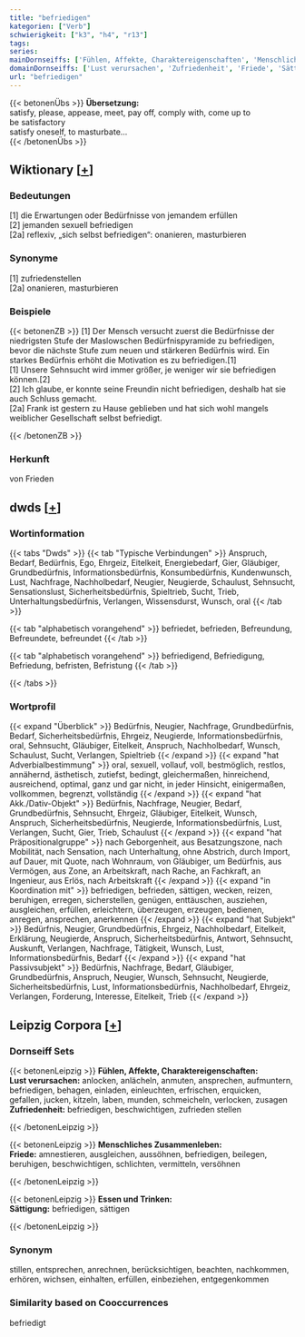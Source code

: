 ```yaml
---
title: "befriedigen"
kategorien: ["Verb"]
schwierigkeit: ["k3", "h4", "r13"]
tags:
series:
mainDornseiffs: ['Fühlen, Affekte, Charaktereigenschaften', 'Menschliches Zusammenleben', 'Essen und Trinken']
domainDornseiffs: ['Lust verursachen', 'Zufriedenheit', 'Friede', 'Sättigung']
url: "befriedigen"
---
```


{{< betonenÜbs >}}
**Übersetzung:**  
satisfy, please, appease, meet, pay off, comply with, come  up to  
be satisfactory  
satisfy oneself, to masturbate...  
{{< /betonenÜbs >}}

## Wiktionary [[+](https://de.wiktionary.org/wiki/befriedigen)]

### Bedeutungen
[1] die Erwartungen oder Bedürfnisse von jemandem erfüllen  
[2] jemanden sexuell befriedigen  
[2a] reflexiv, „sich selbst befriedigen“: onanieren, masturbieren  

### Synonyme
[1] zufriedenstellen  
[2a] onanieren, masturbieren  

### Beispiele
{{< betonenZB >}}
[1] Der Mensch versucht zuerst die Bedürfnisse der niedrigsten Stufe der Maslowschen Bedürfnispyramide zu befriedigen, bevor die nächste Stufe zum neuen und stärkeren Bedürfnis wird. Ein starkes Bedürfnis erhöht die Motivation es zu befriedigen.[1]  
[1] Unsere Sehnsucht wird immer größer, je weniger wir sie befriedigen können.[2]  
[2] Ich glaube, er konnte seine Freundin nicht befriedigen, deshalb hat sie auch Schluss gemacht.  
[2a] Frank ist gestern zu Hause geblieben und hat sich wohl mangels weiblicher Gesellschaft selbst befriedigt.  

{{< /betonenZB >}}
### Herkunft
von Frieden  



## dwds [[+](https://www.dwds.de/wb/befriedigen)]

### Wortinformation
{{< tabs "Dwds" >}}
{{< tab "Typische Verbindungen" >}}
Anspruch, Bedarf, Bedürfnis, Ego, Ehrgeiz, Eitelkeit, Energiebedarf, Gier, Gläubiger, Grundbedürfnis, Informationsbedürfnis, Konsumbedürfnis, Kundenwunsch, Lust, Nachfrage, Nachholbedarf, Neugier, Neugierde, Schaulust, Sehnsucht, Sensationslust, Sicherheitsbedürfnis, Spieltrieb, Sucht, Trieb, Unterhaltungsbedürfnis, Verlangen, Wissensdurst, Wunsch, oral
{{< /tab >}}

{{< tab "alphabetisch vorangehend" >}}
befriedet, befrieden, Befreundung, Befreundete, befreundet
{{< /tab >}}

{{< tab "alphabetisch vorangehend" >}}
befriedigend, Befriedigung, Befriedung, befristen, Befristung
{{< /tab >}}

{{< /tabs >}}

### Wortprofil
{{< expand "Überblick" >}} Bedürfnis, Neugier, Nachfrage, Grundbedürfnis, Bedarf, Sicherheitsbedürfnis, Ehrgeiz, Neugierde, Informationsbedürfnis, oral, Sehnsucht, Gläubiger, Eitelkeit, Anspruch, Nachholbedarf, Wunsch, Schaulust, Sucht, Verlangen, Spieltrieb {{< /expand >}}
{{< expand "hat Adverbialbestimmung" >}} oral, sexuell, vollauf, voll, bestmöglich, restlos, annähernd, ästhetisch, zutiefst, bedingt, gleichermaßen, hinreichend, ausreichend, optimal, ganz und gar nicht, in jeder Hinsicht, einigermaßen, vollkommen, begrenzt, vollständig {{< /expand >}}
{{< expand "hat Akk./Dativ-Objekt" >}} Bedürfnis, Nachfrage, Neugier, Bedarf, Grundbedürfnis, Sehnsucht, Ehrgeiz, Gläubiger, Eitelkeit, Wunsch, Anspruch, Sicherheitsbedürfnis, Neugierde, Informationsbedürfnis, Lust, Verlangen, Sucht, Gier, Trieb, Schaulust {{< /expand >}}
{{< expand "hat Präpositionalgruppe" >}} nach Geborgenheit, aus Besatzungszone, nach Mobilität, nach Sensation, nach Unterhaltung, ohne Abstrich, durch Import, auf Dauer, mit Quote, nach Wohnraum, von Gläubiger, um Bedürfnis, aus Vermögen, aus Zone, an Arbeitskraft, nach Rache, an Fachkraft, an Ingenieur, aus Erlös, nach Arbeitskraft {{< /expand >}}
{{< expand "in Koordination mit" >}} befriedigen, befrieden, sättigen, wecken, reizen, beruhigen, erregen, sicherstellen, genügen, enttäuschen, ausziehen, ausgleichen, erfüllen, erleichtern, überzeugen, erzeugen, bedienen, anregen, ansprechen, anerkennen {{< /expand >}}
{{< expand "hat Subjekt" >}} Bedürfnis, Neugier, Grundbedürfnis, Ehrgeiz, Nachholbedarf, Eitelkeit, Erklärung, Neugierde, Anspruch, Sicherheitsbedürfnis, Antwort, Sehnsucht, Auskunft, Verlangen, Nachfrage, Tätigkeit, Wunsch, Lust, Informationsbedürfnis, Bedarf {{< /expand >}}
{{< expand "hat Passivsubjekt" >}} Bedürfnis, Nachfrage, Bedarf, Gläubiger, Grundbedürfnis, Anspruch, Neugier, Wunsch, Sehnsucht, Neugierde, Sicherheitsbedürfnis, Lust, Informationsbedürfnis, Nachholbedarf, Ehrgeiz, Verlangen, Forderung, Interesse, Eitelkeit, Trieb {{< /expand >}}

## Leipzig Corpora [[+](https://corpora.uni-leipzig.de/en/res?word=befriedigen&corpusId=deu_newscrawl-public_2018)]

### Dornseiff Sets
{{< betonenLeipzig >}}
**Fühlen, Affekte, Charaktereigenschaften:**  
**Lust verursachen:** anlocken, anlächeln, anmuten, ansprechen, aufmuntern, befriedigen, behagen, einladen, einleuchten, erfrischen, erquicken, gefallen, jucken, kitzeln, laben, munden, schmeicheln, verlocken, zusagen  
**Zufriedenheit:** befriedigen, beschwichtigen, zufrieden stellen  

{{< /betonenLeipzig >}}


{{< betonenLeipzig >}}
**Menschliches Zusammenleben:**  
**Friede:** amnestieren, ausgleichen, aussöhnen, befriedigen, beilegen, beruhigen, beschwichtigen, schlichten, vermitteln, versöhnen  

{{< /betonenLeipzig >}}


{{< betonenLeipzig >}}
**Essen und Trinken:**  
**Sättigung:** befriedigen, sättigen  

{{< /betonenLeipzig >}}

### Synonym
stillen, entsprechen, anrechnen, berücksichtigen, beachten, nachkommen, erhören, wichsen, einhalten, erfüllen, einbeziehen, entgegenkommen


### Similarity based on Cooccurrences
befriedigt

